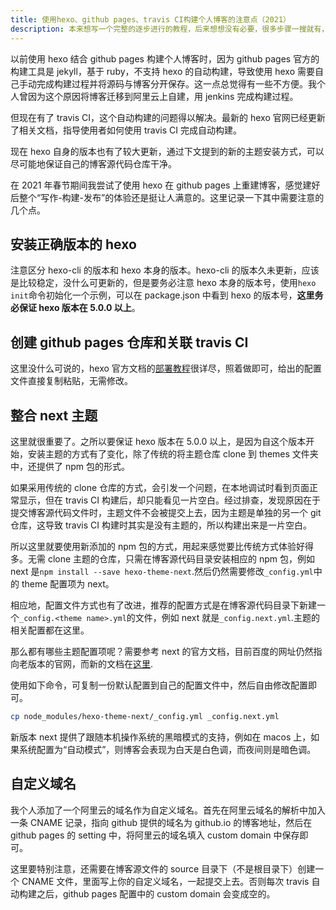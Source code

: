 ```yaml
---
title: 使用hexo、github pages、travis CI构建个人博客的注意点（2021）
description: 本来想写一个完整的逐步进行的教程，后来想想没有必要，很多步骤一搜就有，只写几个值得注意的点即可。
---
```


以前使用 hexo 结合 github pages 构建个人博客时，因为 github pages 官方的构建工具是 jekyll，基于 ruby，不支持 hexo 的自动构建，导致使用 hexo 需要自己手动完成构建过程并将源码与博客分开保存。这一点总觉得有一些不方便。我个人曾因为这个原因将博客迁移到阿里云上自建，用 jenkins 完成构建过程。

但现在有了 travis CI，这个自动构建的问题得以解决。最新的 hexo 官网已经更新了相关文档，指导使用者如何使用 travis CI 完成自动构建。

现在 hexo 自身的版本也有了较大更新，通过下文提到的新的主题安装方式，可以尽可能地保证自己的博客源代码仓库干净。

在 2021 年春节期间我尝试了使用 hexo 在 github pages 上重建博客，感觉建好后整个“写作-构建-发布”的体验还是挺让人满意的。这里记录一下其中需要注意的几个点。

## 安装正确版本的 hexo

注意区分 hexo-cli 的版本和 hexo 本身的版本。hexo-cli 的版本久未更新，应该是比较稳定，没什么可更新的，但是要务必注意 hexo 本身的版本号，使用`hexo init`命令初始化一个示例，可以在 package.json 中看到 hexo 的版本号，**这里务必保证 hexo 版本在 5.0.0 以上**。

## 创建 github pages 仓库和关联 travis CI

这里没什么可说的，hexo 官方文档的[部署教程](https://hexo.io/zh-cn/docs/github-pages)很详尽，照着做即可，给出的配置文件直接复制粘贴，无需修改。

## 整合 next 主题

这里就很重要了。之所以要保证 hexo 版本在 5.0.0 以上，是因为自这个版本开始，安装主题的方式有了变化，除了传统的将主题仓库 clone 到 themes 文件夹中，还提供了 npm 包的形式。

如果采用传统的 clone 仓库的方式，会引发一个问题，在本地调试时看到页面正常显示，但在 travis CI 构建后，却只能看见一片空白。经过排查，发现原因在于提交博客源代码文件时，主题文件不会被提交上去，因为主题是单独的另一个 git 仓库，这导致 travis CI 构建时其实是没有主题的，所以构建出来是一片空白。

所以这里就要使用新添加的 npm 包的方式，用起来感觉要比传统方式体验好得多。无需 clone 主题的仓库，只需在博客源代码目录安装相应的 npm 包，例如 next 是`npm install --save hexo-theme-next`.然后仍然需要修改`_config.yml`中的 theme 配置项为 next。

相应地，配置文件方式也有了改进，推荐的配置方式是在博客源代码目录下新建一个`_config.<theme name>.yml`的文件，例如 next 就是`_config.next.yml`.主题的相关配置都在这里。

那么都有哪些主题配置项呢？需要参考 next 的官方文档，目前百度的网址仍然指向老版本的官网，而新的文档在[这里](https://theme-next.js.org/docs/).

使用如下命令，可复制一份默认配置到自己的配置文件中，然后自由修改配置即可。

```sh
cp node_modules/hexo-theme-next/_config.yml _config.next.yml
```

新版本 next 提供了跟随本机操作系统的黑暗模式的支持，例如在 macos 上，如果系统配置为“自动模式”，则博客会表现为白天是白色调，而夜间则是暗色调。

## 自定义域名

我个人添加了一个阿里云的域名作为自定义域名。首先在阿里云域名的解析中加入一条 CNAME 记录，指向 github 提供的域名为 github.io 的博客地址，然后在 github pages 的 setting 中，将阿里云的域名填入 custom domain 中保存即可。

这里要特别注意，还需要在博客源文件的 source 目录下（不是根目录下）创建一个 CNAME 文件，里面写上你的自定义域名，一起提交上去。否则每次 travis 自动构建之后，github pages 配置中的 custom domain 会变成空的。
